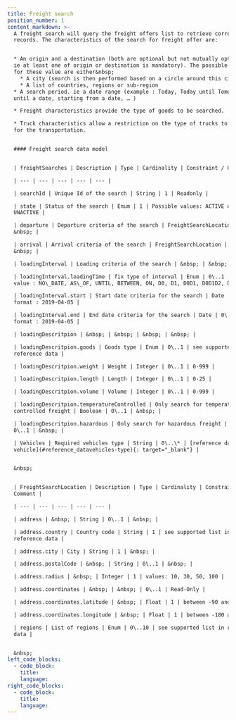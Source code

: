 ```yaml
---
title: Freight search
position_number: 1
content_markdown: >-
  A freight search will query the freight offers list to retrieve corresponding
  records. The characteristics of the search for freight offer are:


  * An origin and a destination (both are optional but not mutually optional –
  ie at least one of origin or destination is mandatory). The possible choice
  for these value are either&nbsp;
    * A city (search is then performed based on a circle around this city)
    * A list of countries, regions or sub-region
  * A search period. ie a date range (example : Today, Today until Tomorrow,
  until a date, starting from a date, … )

  * Freight characteristics provide the type of goods to be searched.

  * Truck characteristics allow a restriction on the type of trucks to be used
  for the transportation.


  #### Freight search data model


  | freightSearches | Description | Type | Cardinality | Constraint / Comment |

  | --- | --- | --- | --- | --- |

  | searchId | Unique Id of the search | String | 1 | Readonly |

  | state | Status of the search | Enum | 1 | Possible values: ACTIVE or
  UNACTIVE |

  | departure | Departure criteria of the search | FreightSearchLocation | 1 |
  &nbsp; |

  | arrival | Arrival criteria of the search | FreightSearchLocation | 1 |
  &nbsp; |

  | loadingInterval | Loading criteria of the search | &nbsp; | &nbsp; | 1 |

  | loadingInterval.loadingTime | fix type of interval | Enum | 0\..1 | Possible
  value : NO\_DATE, AS\_OF, UNTIL, BETWEEN, ON, D0, D1, D0D1, D0D1D2, D1D2 |

  | loadingInterval.start | Start date criteria for the search | Date | 0\..1 |
  format : 2019-04-05 |

  | loadingInterval.end | End date criteria for the search | Date | 0\..1 |
  format : 2019-04-05 |

  | loadingDescritpion | &nbsp; | &nbsp; | &nbsp; | &nbsp; |

  | loadingDescritpion.goods | Goods type | Enum | 0\..1 | see supported list in
  reference data |

  | loadingDescritpion.weight | Weight | Integer | 0\..1 | 0-999 |

  | loadingDescritpion.length | Length | Integer | 0\..1 | 0-25 |

  | loadingDescritpion.volume | Volume | Integer | 0\..1 | 0-999 |

  | loadingDescritpion.temperatureControlled | Only search for temperature
  controlled freight | Boolean | 0\..1 | &nbsp; |

  | loadingDescritpion.hazardous | Only search for hazardous freight | Boolean |
  0\..1 | &nbsp; |

  | Vehicles | Required vehicles type | String | 0\..\* | [reference data
  vehicle](#reference_datavehicles-type){: target="_blank"} |


  &nbsp;


  | FreightSearchLocation | Description | Type | Cardinality | Constraint /
  Comment |

  | --- | --- | --- | --- | --- |

  | address | &nbsp; | String | 0\..1 | &nbsp; |

  | address.country | Country code | String | 1 | see supported list in
  reference data |

  | address.city | City | String | 1 | &nbsp; |

  | address.postalCode | &nbsp; | String | 0\..1 | &nbsp; |

  | address.radius | &nbsp; | Integer | 1 | values: 10, 30, 50, 100 |

  | address.coordinates | &nbsp; | &nbsp; | 0\..1 | Read-Only |

  | address.coordinates.latitude | &nbsp; | Float | 1 | between -90 and +90 |

  | address.coordinates.longitude | &nbsp; | Float | 1 | between -180 and 180 |

  | regions | List of regions | Enum | 0\..10 | see supported list in reference
  data |


  &nbsp;
left_code_blocks:
  - code_block:
    title:
    language:
right_code_blocks:
  - code_block:
    title:
    language:
---
```

